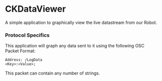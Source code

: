 # CKDataViewer

A simple application to graphically view the live datastream from our Robot.


### Protocol Specifics
This application will graph any data sent to it using the following OSC Packet Format:

```
Address: /LogData
<Key>:<Value>;
```

This packet can contain any number of strings.
